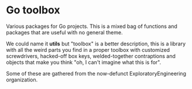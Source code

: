 # Go toolbox

Various packages for Go projects. This is a mixed bag of functions and packages
that are useful with no general theme.

We could name it **utils** but "toolbox" is a better description, this is a library
with all the weird parts you find in a proper toolbox with customized screwdrivers,
hacked-off box keys, welded-together contraptions and objects that make you
think "oh, I can't imagine what this is for".

Some of these are gathered from the now-defunct ExploratoryEngineering organization.
